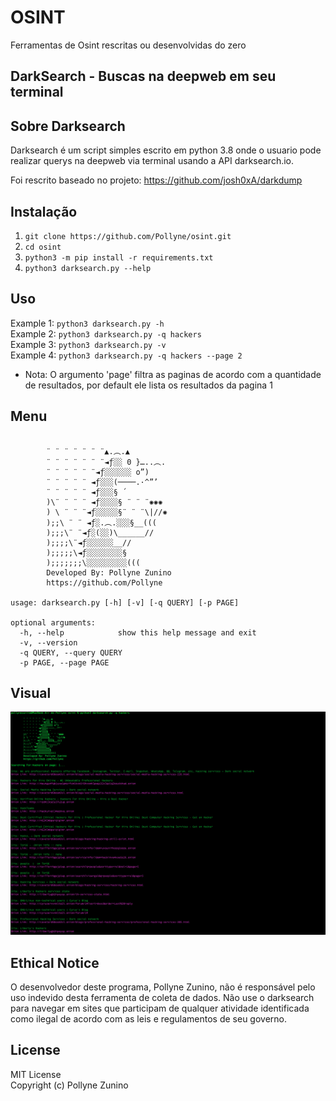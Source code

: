 # OSINT
Ferramentas de Osint rescritas ou desenvolvidas do zero

## DarkSearch - Buscas na deepweb em seu terminal 

## Sobre Darksearch
Darksearch é um script simples escrito em python 3.8 onde o usuario pode realizar querys na deepweb via terminal usando a API darksearch.io. 

Foi rescrito baseado no projeto: https://github.com/josh0xA/darkdump

## Instalação
1) ``git clone https://github.com/Pollyne/osint.git``<br/>
2) ``cd osint``<br/>
3) ``python3 -m pip install -r requirements.txt``<br/>
4) ``python3 darksearch.py --help``<br/>

## Uso 
Example 1: ``python3 darksearch.py -h``<br/>
Example 2: ``python3 darksearch.py -q hackers``<br/>
Example 3: ``python3 darksearch.py -v``<br/>
Example 4: ``python3 darksearch.py -q hackers --page 2``<br/>
 - Nota: O argumento 'page' filtra as paginas de acordo com a quantidade de resultados, por default ele lista os resultados da pagina 1 <br/>

## Menu
```

        ¨ ¨ ¨ ¨ ¨ ¨ ¨▲.︵.▲
        ¨ ¨ ¨ ¨ ¨ ¨ ¨◄ƒ░░ 0 }…..︵.
        ¨ ¨ ¨ ¨ ¨ ¨◄ƒ░░░░░░ o”)
        ¨ ¨ ¨ ¨ ¨ ◄ƒ░░░(────.·^”’
        ¨ ¨ ¨ ¨ ¨ ◄ƒ░░░§ ´
        )\¨ ¨ ¨ ¨ ◄ƒ░░░░§ ¨ ¨ ¨✺✺✺
        ) \ ¨ ¨ ¨◄ƒ░░░░░§¨ ¨ ¨\|//✺
        );;\ ¨ ¨ ◄ƒ░.︵.░░░§__(((
        );;;\¨ ¨◄ƒ░(░░)\______//
        );;;;\¨◄ƒ░░░░░░__//
        );;;;;\◄ƒ░░░░░░░░§
        );;;;;;;\░░░░░░░░░(((
        Developed By: Pollyne Zunino
        https://github.com/Pollyne      
            
usage: darksearch.py [-h] [-v] [-q QUERY] [-p PAGE]

optional arguments:
  -h, --help            show this help message and exit
  -v, --version
  -q QUERY, --query QUERY
  -p PAGE, --page PAGE

```
## Visual
<p align="center">
  <img src="https://github.com/Pollyne/osint/blob/main/imagens/darksearch_output.png?raw=true">
</p>

## Ethical Notice
O desenvolvedor deste programa, Pollyne Zunino, não é responsável pelo uso indevido desta ferramenta de coleta de dados. Não use o darksearch para navegar em sites que participam de qualquer atividade identificada como ilegal de acordo com as leis e regulamentos de seu governo.

## License 
MIT License<br/>
Copyright (c) Pollyne Zunino

